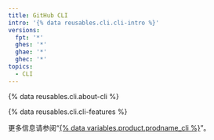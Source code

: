 ```yaml
---
title: GitHub CLI
intro: '{% data reusables.cli.cli-intro %}'
versions:
  fpt: '*'
  ghes: '*'
  ghae: '*'
  ghec: '*'
topics:
  - CLI
---
```


{% data reusables.cli.about-cli %}

{% data reusables.cli.cli-features %}

更多信息请参阅“[{% data variables.product.prodname_cli %}](/github-cli)”。
